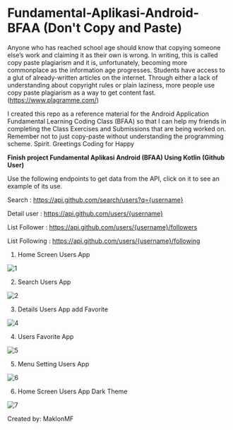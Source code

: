 # Fundamental-Aplikasi-Android-BFAA (Don't Copy and Paste)


Anyone who has reached school age should know that copying someone else’s work and claiming it as their own is wrong. In writing, this is called copy paste plagiarism and it is, unfortunately, becoming more commonplace as the information age progresses. Students have access to a glut of already-written articles on the internet. Through either a lack of understanding about copyright rules or plain laziness, more people use copy paste plagiarism as a way to get content fast. (https://www.plagramme.com/)


I created this repo as a reference material for the Android Application Fundamental Learning Coding Class (BFAA) so that I can help my friends in completing the Class Exercises and Submissions that are being worked on. Remember not to just copy-paste without understanding the programming scheme. Spirit. Greetings Coding for Happy

**Finish project  Fundamental Aplikasi Android (BFAA) Using Kotlin (Github User)**

Use the following endpoints to get data from the API, click on it to see an example of its use.

Search : https://api.github.com/search/users?q={username}

Detail user : https://api.github.com/users/{username}

List Follower : https://api.github.com/users/{username}/followers

List Following : https://api.github.com/users/{username}/following

1. Home Screen Users App

![1](https://user-images.githubusercontent.com/88584119/180591278-11d742d7-6996-4fe9-9db5-3b34059f4dd8.png)


2. Search Users App

![2](https://user-images.githubusercontent.com/88584119/180591280-6f6b3eda-b44e-4c75-a854-3d776a15a07e.png)


3. Details Users App add Favorite

![4](https://user-images.githubusercontent.com/88584119/180591307-c0d644c3-1ce5-44fa-992c-48361d5bd537.png)


4. Users Favorite App

![5](https://user-images.githubusercontent.com/88584119/180591320-9d7f6210-f7de-4049-a01e-3a86e122881d.png)


5. Menu Setting Users App

![6](https://user-images.githubusercontent.com/88584119/180591330-6757ff1c-ca3a-48d2-8428-27330439a433.png)


6. Home Screen Users App Dark Theme

![7](https://user-images.githubusercontent.com/88584119/180591342-df18e892-2367-4c26-bba9-459a8dbe75a9.png)


Created by: MaklonMF

